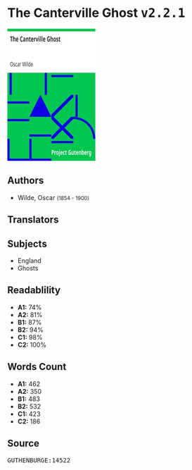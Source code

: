 # The Canterville Ghost <kbd>v2.2.1</kbd>

![](./cover.medium.jpg "")

## Authors


 - Wilde, Oscar <small>(1854 - 1900)</small>

## Translators



## Subjects


 - England
 - Ghosts

## Readablility


 - **A1:** 74%
 - **A2:** 81%
 - **B1:** 87%
 - **B2:** 94%
 - **C1:** 98%
 - **C2:** 100%

## Words Count


 - **A1:** 462
 - **A2:** 350
 - **B1:** 483
 - **B2:** 532
 - **C1:** 423
 - **C2:** 186

## Source


<kbd>GUTHENBURGE:14522</kbd>
